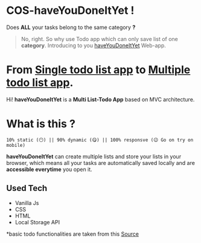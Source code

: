 # COS-haveYouDoneItYet !



Does **ALL** your tasks belong to the same category **?**
>No, right. So why use Todo app which can only save list of one **category**.
>Introducing to you [haveYouDoneItYet](https://bulletproofadks.github.io/COS-haveYouDoneItYet/) Web-app.

# From [Single todo list app](https://taniarascia.github.io/mvc/) to [Multiple todo list app](https://bulletproofadks.github.io/COS-haveYouDoneItYet/).

Hi!  **haveYouDoneItYet** is a **Multi List-Todo App** based on MVC architecture.

# What is this ?

    10% static (😶) || 90% dynamic (😋) || 100% responsve (😉 Go on try on mobile)

**haveYouDoneItYet** can create multiple lists and store your lists in your browser, which means all your tasks are automatically saved locally and are **accessible everytime**  you open it.

## Used Tech

 - Vanilla Js
 - CSS
 - HTML
 - Local Storage API
 
 *basic todo functionalities are taken from this [Source](https://github.com/taniarascia/mvc/blob/master/script.js)
